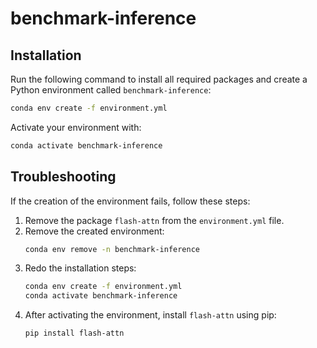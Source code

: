 # benchmark-inference

## Installation
Run the following command to install all required packages and create a Python environment called `benchmark-inference`:
```sh
conda env create -f environment.yml
```
Activate your environment with:
```sh
conda activate benchmark-inference
```

## Troubleshooting
If the creation of the environment fails, follow these steps:
1. Remove the package `flash-attn` from the `environment.yml` file.
2. Remove the created environment:
    ```sh
    conda env remove -n benchmark-inference
    ```
3. Redo the installation steps:
    ```sh
    conda env create -f environment.yml
    conda activate benchmark-inference
    ```
4. After activating the environment, install `flash-attn` using pip:
    ```sh
    pip install flash-attn
    ```
